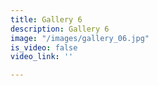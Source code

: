```yaml
---
title: Gallery 6
description: Gallery 6
image: "/images/gallery_06.jpg"
is_video: false
video_link: ''

---
```


